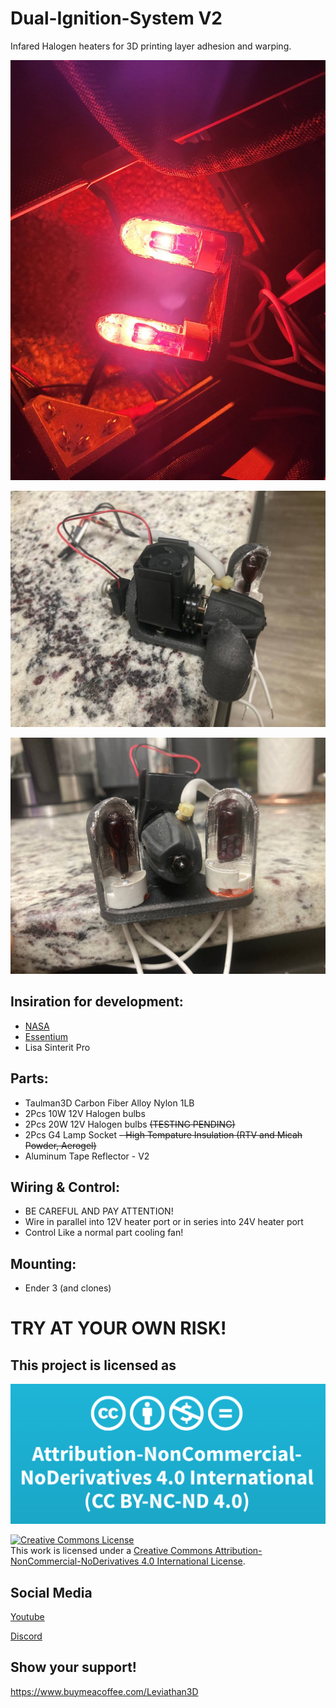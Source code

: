 # Dual-Ignition-System V2
Infared Halogen heaters for 3D printing layer adhesion and warping.

![Dual_Ignition_System_Running](https://github.com/Leviathan3DPrinting/Dual-Ignition-System/blob/d84c7496a5f1814fdd7f631fe8353dc4c55e3813/Pictures/Dual_Ignition_System(6).jpeg)

![Dual_Ignition_System_V2](https://github.com/Leviathan3DPrinting/Dual-Ignition-System/blob/7ef7221ec45fe904b592c2c2318db523055128fc/Pictures/Dual_Ignition_System(8).jpg)

[![First_Test](https://github.com/Leviathan3DPrinting/Dual-Ignition-System/blob/1cb7c934ea2fb376bccbf4dba7197016710d88f1/Pictures/Dual_Ignition_System(7).jpg)](https://youtu.be/Im8iQbk726Y)

## Insiration for development:
- [NASA](https://www.researchgate.net/publication/311666362_High_Temperature_Thermoplastic_Additive_Manufacturing_Using_Low-Cost_Open-Source_Hardware#pf13)
- [Essentium](https://patents.google.com/patent/US10836106B2/en)
- Lisa Sinterit Pro

## Parts:
- Taulman3D Carbon Fiber Alloy Nylon 1LB
- 2Pcs 10W 12V Halogen bulbs
- 2Pcs 20W 12V Halogen bulbs ~~(TESTING PENDING)~~
- 2Pcs G4 Lamp Socket
~~- High Tempature Insulation (RTV and Micah Powder, Aerogel)~~
- Aluminum Tape Reflector - V2

## Wiring & Control:
- BE CAREFUL AND PAY ATTENTION!
- Wire in parallel into 12V heater port or in series into 24V heater port
- Control Like a normal part cooling fan!

## Mounting:
- Ender 3 (and clones)

# TRY AT YOUR OWN RISK!

## This project is licensed as
![image of license](https://github.com/Leviathan3DPrinting/Jalopy-3D-Printer/blob/af43e5e981d2f165c3d17926878dfeb3833aef88/LICENSE.png)

<a rel="license" href="http://creativecommons.org/licenses/by-nc-nd/4.0/"><img alt="Creative Commons License" style="border-width:0" src="https://i.creativecommons.org/l/by-nc-nd/4.0/88x31.png" /></a><br />This work is licensed under a <a rel="license" href="http://creativecommons.org/licenses/by-nc-nd/4.0/">Creative Commons Attribution-NonCommercial-NoDerivatives 4.0 International License</a>.

## Social Media
[Youtube](https://www.youtube.com/@HoodPlastics)

[Discord](https://discord.gg/yPuzRCrs)

## Show your support!
https://www.buymeacoffee.com/Leviathan3D
